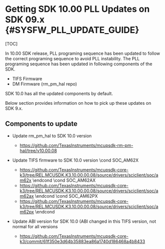 # Getting SDK 10.00 PLL Updates on SDK 09.x {#SYSFW_PLL_UPDATE_GUIDE}

[TOC]

In 10.00 SDK release, PLL programing sequence has been updated to follow the correct programing sequence to avoid PLL instability.
The PLL programing sequence has been updated in following components of the SDK.

- TIFS Firmware
- DM Firmware (rm_pm_hal repo)

SDK 10.0 has all the updated components by default.

Below section provides information on how to pick up these updates on SDK 9.x.

## Components to update

- Update rm_pm_hal to SDK 10.0 version
   - https://github.com/TexasInstruments/mcupsdk-rm-pm-hal/tree/v10.00.08

- Update TIFS firmware to SDK 10.0 version
\cond SOC_AM62X
   - https://github.com/TexasInstruments/mcupsdk-core-k3/tree/REL.MCUSDK.K3.10.00.00.08/source/drivers/sciclient/soc/am62x
\endcond
\cond SOC_AM62AX
   - https://github.com/TexasInstruments/mcupsdk-core-k3/tree/REL.MCUSDK.K3.10.00.00.08/source/drivers/sciclient/soc/am62ax
\endcond
\cond SOC_AM62PX
   - https://github.com/TexasInstruments/mcupsdk-core-k3/tree/REL.MCUSDK.K3.10.00.00.08/source/drivers/sciclient/soc/am62px
\endcond

- Update ABI version for SDK 10.0 (ABI changed in this TIFS version, not normal for all versions
   - https://github.com/TexasInstruments/mcupsdk-core-k3/commit/61f350e3d64b35883ea86a1740d186468a4b8433
